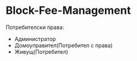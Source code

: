 # Block-Fee-Management

Потребителски права:
- Администратор
- Домоуправител(Потребител с права)
- Живущ(Потребител)
